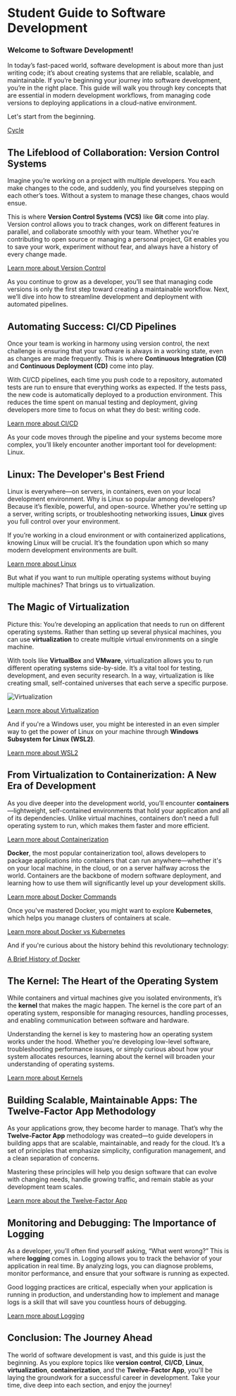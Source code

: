 # Student Guide to Software Development

### Welcome to Software Development!

In today’s fast-paced world, software development is about more than just writing code; it’s about creating systems that are reliable, scalable, and maintainable. If you’re beginning your journey into software development, you’re in the right place. This guide will walk you through key concepts that are essential in modern development workflows, from managing code versions to deploying applications in a cloud-native environment.

Let's start from the beginning.


[Cycle](./images/dev.jpg)

## The Lifeblood of Collaboration: Version Control Systems

Imagine you’re working on a project with multiple developers. You each make changes to the code, and suddenly, you find yourselves stepping on each other’s toes. Without a system to manage these changes, chaos would ensue.

This is where **Version Control Systems (VCS)** like **Git** come into play. Version control allows you to track changes, work on different features in parallel, and collaborate smoothly with your team. Whether you're contributing to open source or managing a personal project, Git enables you to save your work, experiment without fear, and always have a history of every change made.

[Learn more about Version Control](https://github.com/cr432/is373guide/blob/development/VersionControl.md)

As you continue to grow as a developer, you’ll see that managing code versions is only the first step toward creating a maintainable workflow. Next, we’ll dive into how to streamline development and deployment with automated pipelines.

## Automating Success: CI/CD Pipelines

Once your team is working in harmony using version control, the next challenge is ensuring that your software is always in a working state, even as changes are made frequently. This is where **Continuous Integration (CI)** and **Continuous Deployment (CD)** come into play.

With CI/CD pipelines, each time you push code to a repository, automated tests are run to ensure that everything works as expected. If the tests pass, the new code is automatically deployed to a production environment. This reduces the time spent on manual testing and deployment, giving developers more time to focus on what they do best: writing code.

[Learn more about CI/CD](https://github.com/cr432/is373guide/blob/development/CICD.md)

As your code moves through the pipeline and your systems become more complex, you’ll likely encounter another important tool for development: Linux.

## Linux: The Developer's Best Friend

Linux is everywhere—on servers, in containers, even on your local development environment. Why is Linux so popular among developers? Because it’s flexible, powerful, and open-source. Whether you're setting up a server, writing scripts, or troubleshooting networking issues, **Linux** gives you full control over your environment.

If you’re working in a cloud environment or with containerized applications, knowing Linux will be crucial. It’s the foundation upon which so many modern development environments are built.

[Learn more about Linux](https://github.com/cr432/is373guide/blob/development/Linux.md)

But what if you want to run multiple operating systems without buying multiple machines? That brings us to virtualization.

## The Magic of Virtualization

Picture this: You’re developing an application that needs to run on different operating systems. Rather than setting up several physical machines, you can use **virtualization** to create multiple virtual environments on a single machine. 

With tools like **VirtualBox** and **VMware**, virtualization allows you to run different operating systems side-by-side. It’s a vital tool for testing, development, and even security research. In a way, virtualization is like creating small, self-contained universes that each serve a specific purpose.

![Virtualization](./images/virtual.jpg)

[Learn more about Virtualization](https://github.com/cr432/is373guide/blob/development/virtualization.md)

And if you're a Windows user, you might be interested in an even simpler way to get the power of Linux on your machine through **Windows Subsystem for Linux (WSL2)**.

[Learn more about WSL2](https://github.com/cr432/is373guide/blob/development/WSL2.md)

## From Virtualization to Containerization: A New Era of Development

As you dive deeper into the development world, you’ll encounter **containers**—lightweight, self-contained environments that hold your application and all of its dependencies. Unlike virtual machines, containers don’t need a full operating system to run, which makes them faster and more efficient.

[Learn more about Containerization](https://github.com/cr432/is373guide/blob/development/containerization.md)

**Docker**, the most popular containerization tool, allows developers to package applications into containers that can run anywhere—whether it's on your local machine, in the cloud, or on a server halfway across the world. Containers are the backbone of modern software deployment, and learning how to use them will significantly level up your development skills.

[Learn more about Docker Commands](https://github.com/cr432/is373guide/blob/development/dockercommands.md)

Once you've mastered Docker, you might want to explore **Kubernetes**, which helps you manage clusters of containers at scale.

[Learn more about Docker vs Kubernetes](https://github.com/cr432/is373guide/blob/development/dockervskubernetes.md)

And if you're curious about the history behind this revolutionary technology:

[A Brief History of Docker](https://github.com/cr432/is373guide/blob/development/historyofdocker.md)

## The Kernel: The Heart of the Operating System

While containers and virtual machines give you isolated environments, it’s the **kernel** that makes the magic happen. The kernel is the core part of an operating system, responsible for managing resources, handling processes, and enabling communication between software and hardware.

Understanding the kernel is key to mastering how an operating system works under the hood. Whether you're developing low-level software, troubleshooting performance issues, or simply curious about how your system allocates resources, learning about the kernel will broaden your understanding of operating systems.

[Learn more about Kernels](https://github.com/cr432/is373guide/blob/development/kernel.md)

## Building Scalable, Maintainable Apps: The Twelve-Factor App Methodology

As your applications grow, they become harder to manage. That’s why the **Twelve-Factor App** methodology was created—to guide developers in building apps that are scalable, maintainable, and ready for the cloud. It’s a set of principles that emphasize simplicity, configuration management, and a clean separation of concerns.

Mastering these principles will help you design software that can evolve with changing needs, handle growing traffic, and remain stable as your development team scales.

[Learn more about the Twelve-Factor App](https://github.com/cr432/is373guide/blob/development/TwelveFactorApp.md)

## Monitoring and Debugging: The Importance of Logging

As a developer, you’ll often find yourself asking, “What went wrong?” This is where **logging** comes in. Logging allows you to track the behavior of your application in real time. By analyzing logs, you can diagnose problems, monitor performance, and ensure that your software is running as expected.

Good logging practices are critical, especially when your application is running in production, and understanding how to implement and manage logs is a skill that will save you countless hours of debugging.

[Learn more about Logging](https://github.com/cr432/is373guide/blob/development/Logging.md)

## Conclusion: The Journey Ahead

The world of software development is vast, and this guide is just the beginning. As you explore topics like **version control**, **CI/CD**, **Linux**, **virtualization**, **containerization**, and the **Twelve-Factor App**, you'll be laying the groundwork for a successful career in development. Take your time, dive deep into each section, and enjoy the journey!